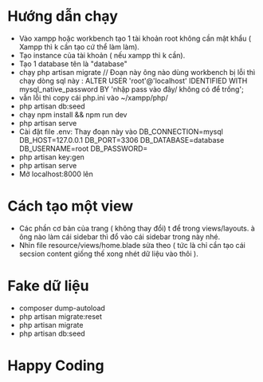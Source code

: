 # Hướng dẫn chạy
- Vào xampp hoặc workbench tạo 1 tài khoản root không cần mật khẩu ( Xampp thì k cần tạo cứ thể làm làm).
- Tạo instance của tài khoản ( nếu xampp thì k cần).
- Tạo 1 database tên là "database"
- chạy php artisan migrate // Đoạn này ông nào dùng workbench bị lỗi thì chạy dòng sql này : ALTER USER 'root'@'localhost' IDENTIFIED WITH mysql_native_password
BY 'nhập pass vào đây/ không có để trống';  
- vẫn lỗi thì copy cái php.ini vào ~/xampp/php/
- php artisan db:seed
- chạy npm install && npm run dev
- php artisan serve
- Cài đặt file .env: Thay đoạn này vào
DB_CONNECTION=mysql
DB_HOST=127.0.0.1
DB_PORT=3306
DB_DATABASE=database
DB_USERNAME=root
DB_PASSWORD=
- php artisan key:gen
- php artisan serve 
- Mở localhost:8000 lên
# Cách tạo một view 
- Các phần cơ bản của trang ( không thay đổi) t để trong views/layouts. à ông nào làm cái sidebar thì đổ vào cái sidebar trong này nhé.
- Nhìn file resource/views/home.blade sửa theo ( tức là chỉ cần tạo cái secsion content giống thế xong nhét dữ liệu vào thôi  ).
# Fake dữ liệu
- composer dump-autoload
- php artisan migrate:reset
- php artisan migrate
- php artisan db:seed
# Happy Coding 
